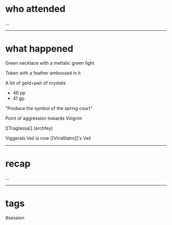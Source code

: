 # who attended

...

---
# what happened

Green necklace with a mettalic green light

Token with a feather embossed in it

A lot of gold+pair of crystals
- 46 pp
- 41 gp

"Produce the symbol of the spring court"

Point of aggression towards Volgrim

[[Traglassa]] (archfey)

Viggerals Veil is now [[Viridillatro]]'s Veil

---
# recap

...

---
# tags

#session